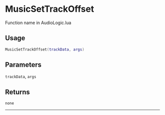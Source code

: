 # MusicSetTrackOffset
Function name in AudioLogic.lua
## Usage
```lua
MusicSetTrackOffset(trackData, args)
```
## Parameters
`trackData`, `args`
## Returns
`none`

---